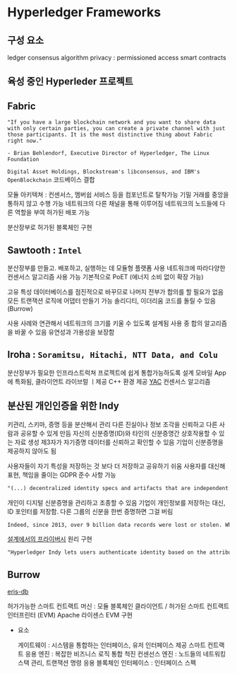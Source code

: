 # Hyperledger Frameworks

## 구성 요소

ledger
consensus algorithm
privacy : permissioned access
smart contracts

## 육성 중인 Hyperleder 프로젝트

## Fabric

```ㅅㅌㅅ
"If you have a large blockchain network and you want to share data with only certain parties, you can create a private channel with just those participants. It is the most distinctive thing about Fabric right now."

- Brian Behlendorf, Executive Director of Hyperledger, The Linux Foundation
```

`Digital Asset Holdings, Blockstream's libconsensus, and IBM's OpenBlockchain` 코드베이스 결합

모듈 아키텍쳐 : 컨센서스, 멤버쉽 서비스 등을 컴포넌트로 탈착가능
기밀 거래를 중앙을 통하지 않고 수행 가능
네트워크의 다른 채널을 통해 이루어짐
네트워크의 노드들에 다른 역할을 부여
허가된 배포 가능

분산장부로 허가된 블록체인 구현

## Sawtooth : `Intel`

분산장부를 만들고. 배포하고, 실행하는 데 모듈형 플랫폼 사용
네트워크에 따라다양한 컨센서스 알고리즘 사용 가능
기본적으로 PoET (에너지 소비 없이 확장 가능)

고유 특성
    데이터베이스를 점진적으로 바꾸므로 나머지 전부가 합의를 할 필요가 없음
    모든 트랜잭션 로직에 어댑터 만들기 가능
    솔리디티, 이더리움 코드를 돌릴 수 있음 (Burrow)

사용 사례와 연관해서
    네트워크의 크기를 키울 수 있도록 설계됨
    사용 중 합의 알고리즘을 바꿀 수 있음
    유연성과 가용성을 보장함

## Iroha : `Soramitsu, Hitachi, NTT Data, and Colu`

분산장부가 필요한 인프라스트럭쳐 프로젝트에 쉽게 통합가능하도록 설계
모바일 App에 특화됨, 클라이언트 라이브럴 ㅣ제공
C++ 환경 제공
[YAC](https://www.overleaf.com/read/wzhwjzbjvrzn#/40115559/) 컨센서스 알고리즘

## 분산된 개인인증을 위한 Indy

[](https://sovrin.org/)

키관리, 스키마, 증명 등을 분산해서 관리
다른 진실이나 정보 조각을 신뢰하고 다른 사람과 공유할 수 있게 만듬
자신의 신분증명(ID)와 타인의 신분증명간 상호작용할 수 있는 자료 생성
제3자가 자기증명 데이터를 신뢰하고 확인할 수 있음
기업이 신분증명을 제공하지 않아도 됨

사용자들이 자기 특성을 저장하는 것 보다 더 저장하고 공유하기 쉬움
사용자를 대신해 표현, 책임을 줄이는 GDPR 준수 사항 가능

```txt
"(...) decentralized identity specs and artifacts that are independent of any particular ledger and will enable interoperability across any DLT that supports them."
```

개인이 디지털 신분증명을 관리하고 조종할 수 있음
기업이 개인정보를 저장하는 대신, ID 포인터를 저장함. 다른 그룹의 신분을 한번 증명하면 그걸 버림

```txt
Indeed, since 2013, over 9 billion data records were lost or stolen. What is striking is that, out of these, only 4% were encrypted, and hence, rendered useless after being stolen (also called 'secure breaches'). You can find detailed statistics at http://breachlevelindex.com/.
```

[설계에서의 프라이버시](https://en.wikipedia.org/wiki/Privacy_by_design) 원리 구현

```txt
"Hyperledger Indy lets users authenticate identity based on the attributes they are willing to store and share themselves. This can reduce the amount of liability contained within a business because the data can be kept with the user and presented to you again in a way that you can trust and validate that what has been said really was said and is trusted by the other parties you do business with."
```

## Burrow

[](https://monax.io/platform/db/)
[eris-db](https://www.hyperledger.org/projects/hyperledger-burrow)

허가가능한 스마트 컨트랙트 머신 : 모듈 블록체인 클라이언트 / 허가된 스마트 컨트랙트 인터프린터 (EVM)
Apache 라이센스 EVM 구현

* 요소

    게이트웨이 : 시스템을 통합하는 인터페이스, 유저 인터페이스 제공
    스마트 컨트랙트 응용 엔진 : 복잡한 비즈니스 로직 통합 척진
    컨센선스 엔진 : 노드들의 네트워킹 스택 관리, 트랜잭션 명령
    응용 블록체인 인터페이스 : 인터페이스 스펙